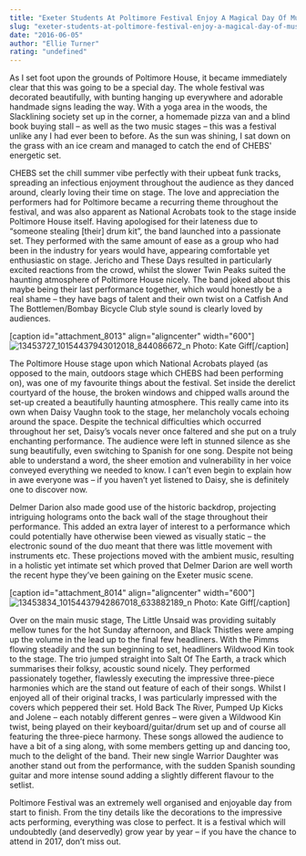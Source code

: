 ```yaml
---
title: "Exeter Students At Poltimore Festival Enjoy A Magical Day Of Music"
slug: "exeter-students-at-poltimore-festival-enjoy-a-magical-day-of-music"
date: "2016-06-05"
author: "Ellie Turner"
rating: "undefined"
---
```


As I set foot upon the grounds of Poltimore House, it became immediately clear that this was going to be a special day. The whole festival was decorated beautifully, with bunting hanging up everywhere and adorable handmade signs leading the way. With a yoga area in the woods, the Slacklining society set up in the corner, a homemade pizza van and a blind book buying stall – as well as the two music stages – this was a festival unlike any I had ever been to before. As the sun was shining, I sat down on the grass with an ice cream and managed to catch the end of CHEBS' energetic set.

CHEBS set the chill summer vibe perfectly with their upbeat funk tracks, spreading an infectious enjoyment throughout the audience as they danced around, clearly loving their time on stage. The love and appreciation the performers had for Poltimore became a recurring theme throughout the festival, and was also apparent as National Acrobats took to the stage inside Poltimore House itself. Having apologised for their lateness due to “someone stealing \[their\] drum kit”, the band launched into a passionate set. They performed with the same amount of ease as a group who had been in the industry for years would have, appearing comfortable yet enthusiastic on stage. Jericho and These Days resulted in particularly excited reactions from the crowd, whilst the slower Twin Peaks suited the haunting atmosphere of Poltimore House nicely. The band joked about this maybe being their last performance together, which would honestly be a real shame – they have bags of talent and their own twist on a Catfish And The Bottlemen/Bombay Bicycle Club style sound is clearly loved by audiences.

\[caption id="attachment\_8013" align="aligncenter" width="600"\]![13453727_10154437943012018_844086672_n](http://pearshapedexeter.com/wp-content/uploads/2016/06/13453727_10154437943012018_844086672_n.jpg) Photo: Kate Giff\[/caption\]

The Poltimore House stage upon which National Acrobats played (as opposed to the main, outdoors stage which CHEBS had been performing on), was one of my favourite things about the festival. Set inside the derelict courtyard of the house, the broken windows and chipped walls around the set-up created a beautifully haunting atmosphere. This really came into its own when Daisy Vaughn took to the stage, her melancholy vocals echoing around the space. Despite the technical difficulties which occurred throughout her set, Daisy’s vocals never once faltered and she put on a truly enchanting performance. The audience were left in stunned silence as she sung beautifully, even switching to Spanish for one song. Despite not being able to understand a word, the sheer emotion and vulnerability in her voice conveyed everything we needed to know. I can’t even begin to explain how in awe everyone was – if you haven’t yet listened to Daisy, she is definitely one to discover now.

Delmer Darion also made good use of the historic backdrop, projecting intriguing holograms onto the back wall of the stage throughout their performance. This added an extra layer of interest to a performance which could potentially have otherwise been viewed as visually static – the electronic sound of the duo meant that there was little movement with instruments etc. These projections moved with the ambient music, resulting in a holistic yet intimate set which proved that Delmer Darion are well worth the recent hype they’ve been gaining on the Exeter music scene.

\[caption id="attachment\_8014" align="aligncenter" width="600"\]![13453834_10154437942867018_633882189_n](http://pearshapedexeter.com/wp-content/uploads/2016/06/13453834_10154437942867018_633882189_n.jpg) Photo: Kate Giff\[/caption\]

Over on the main music stage, The Little Unsaid was providing suitably mellow tunes for the hot Sunday afternoon, and Black Thistles were amping up the volume in the lead up to the final few headliners. With the Pimms flowing steadily and the sun beginning to set, headliners Wildwood Kin took to the stage. The trio jumped straight into Salt Of The Earth, a track which summarises their folksy, acoustic sound nicely. They performed passionately together, flawlessly executing the impressive three-piece harmonies which are the stand out feature of each of their songs. Whilst I enjoyed all of their original tracks, I was particularly impressed with the covers which peppered their set. Hold Back The River, Pumped Up Kicks and Jolene – each notably different genres – were given a Wildwood Kin twist, being played on their keyboard/guitar/drum set up and of course all featuring the three-piece harmony. These songs allowed the audience to have a bit of a sing along, with some members getting up and dancing too, much to the delight of the band. Their new single Warrior Daughter was another stand out from the performance, with the sudden Spanish sounding guitar and more intense sound adding a slightly different flavour to the setlist.

Poltimore Festival was an extremely well organised and enjoyable day from start to finish. From the tiny details like the decorations to the impressive acts performing, everything was close to perfect. It is a festival which will undoubtedly (and deservedly) grow year by year – if you have the chance to attend in 2017, don’t miss out.
